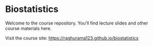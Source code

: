 # Biostatistics

Welcome to the course repository. You’ll find lecture slides and other course materials here.

Visit the course site: https://raghurama123.github.io/biostatistics

